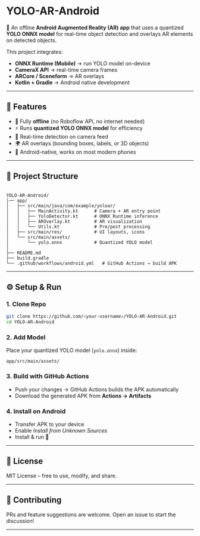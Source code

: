 # YOLO-AR-Android

🚀 An offline **Android Augmented Reality (AR) app** that uses a quantized **YOLO ONNX model** for real-time object detection and overlays AR elements on detected objects.  

This project integrates:
- **ONNX Runtime (Mobile)** → run YOLO model on-device
- **CameraX API** → real-time camera frames
- **ARCore / Sceneform** → AR overlays
- **Kotlin + Gradle** → Android native development

---

## 📌 Features
- 🔋 Fully **offline** (no Roboflow API, no internet needed)
- ⚡ Runs **quantized YOLO ONNX model** for efficiency
- 🎥 Real-time detection on camera feed
- 🌍 AR overlays (bounding boxes, labels, or 3D objects)
- 📱 Android-native, works on most modern phones

---

## 📂 Project Structure
```

YOLO-AR-Android/
│── app/
│   ├── src/main/java/com/example/yoloar/
│   │   ├── MainActivity.kt      # Camera + AR entry point
│   │   ├── YoloDetector.kt      # ONNX Runtime inference
│   │   ├── AROverlay.kt         # AR visualization
│   │   └── Utils.kt             # Pre/post processing
│   ├── src/main/res/            # UI layouts, icons
│   └── src/main/assets/
│       └── yolo.onnx            # Quantized YOLO model
│
├── README.md
├── build.gradle
└── .github/workflows/android.yml   # GitHub Actions → build APK

````

---

## ⚙️ Setup & Run

### 1. Clone Repo
```bash
git clone https://github.com/<your-username>/YOLO-AR-Android.git
cd YOLO-AR-Android
````

### 2. Add Model

Place your quantized YOLO model (`yolo.onnx`) inside:

```
app/src/main/assets/
```

### 3. Build with GitHub Actions

* Push your changes → GitHub Actions builds the APK automatically
* Download the generated APK from **Actions → Artifacts**

### 4. Install on Android

* Transfer APK to your device
* Enable *Install from Unknown Sources*
* Install & run 🚀

---

## 📜 License

MIT License – free to use, modify, and share.

---

## 🤝 Contributing

PRs and feature suggestions are welcome. Open an issue to start the discussion!

---
